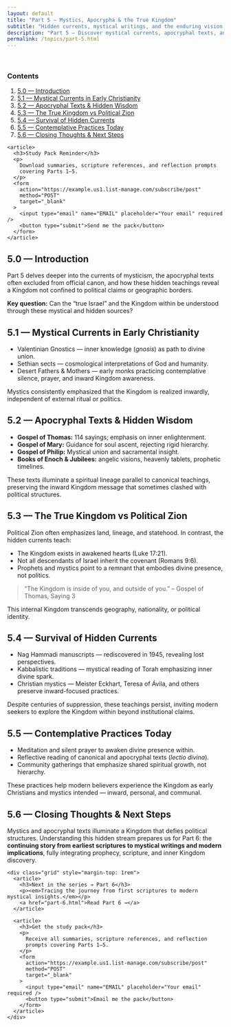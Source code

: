 ```yaml
---
layout: default
title: "Part 5 — Mystics, Apocrypha & the True Kingdom"
subtitle: "Hidden currents, mystical writings, and the enduring vision beyond political Zion."
description: "Part 5 — Discover mystical currents, apocryphal texts, and the enduring vision of the true Kingdom versus political Zion."
permalink: /topics/part-5.html
---
```


<section class="container content">
  <!-- Table of contents & study pack -->
  <nav aria-label="Table of contents" class="grid" style="padding-top: 1rem">
    <article>
      <h3>Contents</h3>
      <ol>
        <li><a href="#intro">5.0 — Introduction</a></li>
        <li><a href="#mystical-currents">5.1 — Mystical Currents in Early Christianity</a></li>
        <li><a href="#apocrypha">5.2 — Apocryphal Texts & Hidden Wisdom</a></li>
        <li><a href="#true-vs-political">5.3 — The True Kingdom vs Political Zion</a></li>
        <li><a href="#modern-survival">5.4 — Survival of Hidden Currents</a></li>
        <li><a href="#contemplative-practice">5.5 — Contemplative Practices Today</a></li>
        <li><a href="#closing">5.6 — Closing Thoughts & Next Steps</a></li>
      </ol>
    </article>

    <article>
      <h3>Study Pack Reminder</h3>
      <p>
        Download summaries, scripture references, and reflection prompts
        covering Parts 1–5.
      </p>
      <form
        action="https://example.us1.list-manage.com/subscribe/post"
        method="POST"
        target="_blank"
      >
        <input type="email" name="EMAIL" placeholder="Your email" required />
        <button type="submit">Send me the pack</button>
      </form>
    </article>

  </nav>

  <!-- 5.0 -->
  <section id="intro" class="content">
    <h2>5.0 — Introduction</h2>
    <p>
      Part 5 delves deeper into the currents of mysticism, the apocryphal
      texts often excluded from official canon, and how these hidden
      teachings reveal a Kingdom not confined to political claims or
      geographic borders.
    </p>
    <p class="note">
      <strong>Key question:</strong> Can the “true Israel” and the Kingdom
      within be understood through these mystical and hidden sources?
    </p>
  </section>

  <!-- 5.1 -->
  <section id="mystical-currents" class="content">
    <h2>5.1 — Mystical Currents in Early Christianity</h2>
    <ul>
      <li>Valentinian Gnostics — inner knowledge (<em>gnosis</em>) as path to divine union.</li>
      <li>Sethian sects — cosmological interpretations of God and humanity.</li>
      <li>Desert Fathers & Mothers — early monks practicing contemplative silence, prayer, and inward Kingdom awareness.</li>
    </ul>
    <p class="note">
      Mystics consistently emphasized that the Kingdom is realized inwardly,
      independent of external ritual or politics.
    </p>
  </section>

  <!-- 5.2 -->
  <section id="apocrypha" class="content">
    <h2>5.2 — Apocryphal Texts & Hidden Wisdom</h2>
    <ul>
      <li><strong>Gospel of Thomas:</strong> 114 sayings; emphasis on inner enlightenment.</li>
      <li><strong>Gospel of Mary:</strong> Guidance for soul ascent, rejecting rigid hierarchy.</li>
      <li><strong>Gospel of Philip:</strong> Mystical union and sacramental insight.</li>
      <li><strong>Books of Enoch & Jubilees:</strong> angelic visions, heavenly tablets, prophetic timelines.</li>
    </ul>
    <p class="note">
      These texts illuminate a spiritual lineage parallel to canonical
      teachings, preserving the inward Kingdom message that sometimes clashed
      with political structures.
    </p>
  </section>

  <!-- 5.3 -->
  <section id="true-vs-political" class="content">
    <h2>5.3 — The True Kingdom vs Political Zion</h2>
    <p>
      Political Zion often emphasizes land, lineage, and statehood. In
      contrast, the hidden currents teach:
    </p>
    <ul>
      <li>The Kingdom exists in awakened hearts (<span title="Luke 17:21">Luke 17:21</span>).</li>
      <li>Not all descendants of Israel inherit the covenant (<span title="Romans 9:6">Romans 9:6</span>).</li>
      <li>Prophets and mystics point to a remnant that embodies divine presence, not politics.</li>
    </ul>
    <blockquote>
      “The Kingdom is inside of you, and outside of you.” – Gospel of
      Thomas, Saying 3
    </blockquote>
    <p class="note">
      This internal Kingdom transcends geography, nationality, or political
      identity.
    </p>
  </section>

  <!-- 5.4 -->
  <section id="modern-survival" class="content">
    <h2>5.4 — Survival of Hidden Currents</h2>
    <ul>
      <li>Nag Hammadi manuscripts — rediscovered in 1945, revealing lost perspectives.</li>
      <li>Kabbalistic traditions — mystical reading of Torah emphasizing inner divine spark.</li>
      <li>Christian mystics — Meister Eckhart, Teresa of Ávila, and others preserve inward-focused practices.</li>
    </ul>
    <p class="note">
      Despite centuries of suppression, these teachings persist, inviting
      modern seekers to explore the Kingdom within beyond institutional
      claims.
    </p>
  </section>

  <!-- 5.5 -->
  <section id="contemplative-practice" class="content">
    <h2>5.5 — Contemplative Practices Today</h2>
    <ul>
      <li>Meditation and silent prayer to awaken divine presence within.</li>
      <li>Reflective reading of canonical and apocryphal texts (<em>lectio divina</em>).</li>
      <li>Community gatherings that emphasize shared spiritual growth, not hierarchy.</li>
    </ul>
    <p class="note">
      These practices help modern believers experience the Kingdom as early
      Christians and mystics intended — inward, personal, and communal.
    </p>
  </section>

  <!-- 5.6 -->
  <section id="closing" class="content">
    <h2>5.6 — Closing Thoughts & Next Steps</h2>
    <p>
      Mystics and apocryphal texts illuminate a Kingdom that defies
      political structures. Understanding this hidden stream prepares us for
      Part 6: the <strong>continuing story from earliest scriptures to mystical
      writings and modern implications</strong>, fully integrating prophecy,
      scripture, and inner Kingdom discovery.
    </p>

    <div class="grid" style="margin-top: 1rem">
      <article>
        <h3>Next in the series → Part 6</h3>
        <p><em>Tracing the journey from first scriptures to modern mystical insights.</em></p>
        <a href="part-6.html">Read Part 6 →</a>
      </article>

      <article>
        <h3>Get the study pack</h3>
        <p>
          Receive all summaries, scripture references, and reflection
          prompts covering Parts 1–5.
        </p>
        <form
          action="https://example.us1.list-manage.com/subscribe/post"
          method="POST"
          target="_blank"
        >
          <input type="email" name="EMAIL" placeholder="Your email" required />
          <button type="submit">Email me the pack</button>
        </form>
      </article>
    </div>

  </section>
</section>

